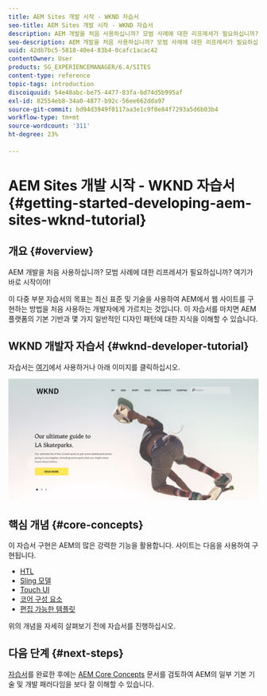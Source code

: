 ```yaml
---
title: AEM Sites 개발 시작 - WKND 자습서
seo-title: AEM Sites 개발 시작 - WKND 자습서
description: AEM 개발을 처음 사용하십니까? 모범 사례에 대한 리프레셔가 필요하십니까? 여기가 바로 시작이야! 이 다중 부분 자습서의 목표는 최신 표준 및 기술을 사용하여 AEM에서 웹 사이트를 구현하는 방법을 처음 사용하는 개발자에게 가르치는 것입니다.
seo-description: AEM 개발을 처음 사용하십니까? 모범 사례에 대한 리프레셔가 필요하십니까? 여기가 바로 시작이야! 이 다중 부분 자습서의 목표는 최신 표준 및 기술을 사용하여 AEM에서 웹 사이트를 구현하는 방법을 처음 사용하는 개발자에게 가르치는 것입니다.
uuid: 42db7bc5-5818-40e4-83b4-0cafc1acac42
contentOwner: User
products: SG_EXPERIENCEMANAGER/6.4/SITES
content-type: reference
topic-tags: introduction
discoiquuid: 54e48abc-be75-4477-83fa-bd74d5b995af
exl-id: 82554eb8-34a0-4877-b92c-56ee662dda97
source-git-commit: bd94d3949f0117aa3e1c9f0e84f7293a5d6b03b4
workflow-type: tm+mt
source-wordcount: '311'
ht-degree: 23%

---
```


# AEM Sites 개발 시작 - WKND 자습서{#getting-started-developing-aem-sites-wknd-tutorial}

## 개요 {#overview}

AEM 개발을 처음 사용하십니까? 모범 사례에 대한 리프레셔가 필요하십니까? 여기가 바로 시작이야!

이 다중 부분 자습서의 목표는 최신 표준 및 기술을 사용하여 AEM에서 웹 사이트를 구현하는 방법을 처음 사용하는 개발자에게 가르치는 것입니다. 이 자습서를 마치면 AEM 플랫폼의 기본 기반과 몇 가지 일반적인 디자인 패턴에 대한 지식을 이해할 수 있습니다.

## WKND 개발자 자습서 {#wknd-developer-tutorial}

자습서는 [여기](https://docs.adobe.com/content/help/en/experience-manager-learn/getting-started-wknd-tutorial-develop/overview.html)에서 사용하거나 아래 이미지를 클릭하십시오.

[![이미지 클릭](assets/screen_shot_2018-11-23at152453.png)](https://docs.adobe.com/content/help/en/experience-manager-learn/getting-started-wknd-tutorial-develop/overview.html)

## 핵심 개념 {#core-concepts}

이 자습서 구현은 AEM의 많은 강력한 기능을 활용합니다. 사이트는 다음을 사용하여 구현됩니다.

* [HTL](https://helpx.adobe.com/experience-manager/htl/user-guide.html)
* [Sling 모델](https://sling.apache.org/documentation/bundles/models.html)
* [Touch UI](/help/sites-developing/touch-ui-concepts.md)
* [코어 구성 요소](https://docs.adobe.com/content/help/ko-KR/experience-manager-core-components/using/introduction.html)
* [편집 가능한 템플릿](/help/sites-developing/page-templates-editable.md)

위의 개념을 자세히 살펴보기 전에 자습서를 진행하십시오.

## 다음 단계 {#next-steps}

[자습서](https://helpx.adobe.com/kr/experience-manager/kt/sites/using/getting-started-wknd-tutorial-develop.html)를 완료한 후에는 [AEM Core Concepts](/help/sites-developing/the-basics.md) 문서를 검토하여 AEM의 일부 기본 기술 및 개발 패러다임을 보다 잘 이해할 수 있습니다.
